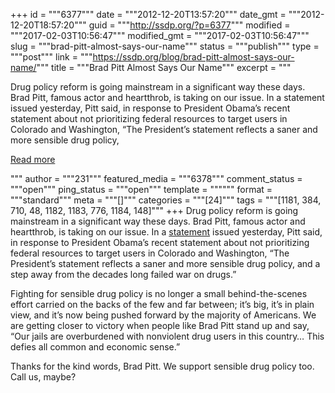 +++
id = """6377"""
date = """2012-12-20T13:57:20"""
date_gmt = """2012-12-20T18:57:20"""
guid = """http://ssdp.org/?p=6377"""
modified = """2017-02-03T10:56:47"""
modified_gmt = """2017-02-03T10:56:47"""
slug = """brad-pitt-almost-says-our-name"""
status = """publish"""
type = """post"""
link = """https://ssdp.org/blog/brad-pitt-almost-says-our-name/"""
title = """Brad Pitt Almost Says Our Name"""
excerpt = """<p>Drug policy reform is going mainstream in a significant way these days. Brad Pitt, famous actor and heartthrob, is taking on our issue. In a statement issued yesterday, Pitt said, in response to President Obama’s recent statement about not prioritizing federal resources to target users in Colorado and Washington, “The President&#8217;s statement reflects a saner and more sensible drug policy,</p>
<div class="h10"></div>
<p><a class="more-link2 flat" href="https://ssdp.org/blog/brad-pitt-almost-says-our-name/">Read more</a></p>
"""
author = """231"""
featured_media = """6378"""
comment_status = """open"""
ping_status = """open"""
template = """"""
format = """standard"""
meta = """[]"""
categories = """[24]"""
tags = """[1181, 384, 710, 48, 1182, 1183, 776, 1184, 148]"""
+++
Drug policy reform is going mainstream in a significant way these days. Brad Pitt, famous actor and heartthrob, is taking on our issue. In a <a title="Brad Pitt on Sensible Drug Policy" href="http://www.politico.com/blogs/click/2012/12/brad-pitt-praises-obamas-stance-on-pot-152502.html" target="_blank">statement</a> issued yesterday, Pitt said, in response to President Obama’s recent statement about not prioritizing federal resources to target users in Colorado and Washington, “The President&#8217;s statement reflects a saner and more sensible drug policy, and a step away from the decades long failed war on drugs.”



Fighting for sensible drug policy is no longer a small behind-the-scenes effort carried on the backs of the few and far between; it’s big, it’s in plain view, and it’s now being pushed forward by the majority of Americans. We are getting closer to victory when people like Brad Pitt stand up and say, “Our jails are overburdened with nonviolent drug users in this country&#8230; This defies all common and economic sense.”



Thanks for the kind words, Brad Pitt. We support sensible drug policy too. Call us, maybe?

